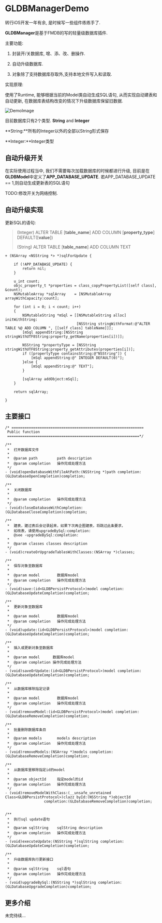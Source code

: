 # GLDBManagerDemo

转行iOS开发一年有余, 是时候写一些组件练练手了. 

**GLDBManager**是基于FMDB的写的轻量级数据库插件.

主要功能:

1. 封装开/关数据库, 增、添、改、删操作.

2. 自动升级数据库.

3. 对象除了支持数据库存取外,支持本地文件写入和读取.

实现原理:

使用了Runtime, 能够根据当前的Model类自动生成SQL语句, 从而实现自动建表和自动更新, 在数据库表结构改变的情况下升级数据库保留旧数据.

![DemoImage](https://github.com/GrayLand119/GLDBManagerDemo/blob/master/GLDBManagerDemo.jpg)

目前数据库只有2个类型. **String** and **Integer**

**String:**所有的Integer以外的全部以String形式保存

**Integer:**Integer类型

## 自动升级开关

在实际使用过程当中, 我们不需要每次加载数据库的时候都进行升级, 目前是在**GLDBModel**中定义了**APP\_DATABASE\_UPDATE**. 若APP_DATABASE_UPDATE == 1,则自动生成更新表的SQL语句

TODO:修改开关为网络控制.

## 自动升级实现


更新SQL的语句: 
> (Integer) ALTER TABLE [**table_name**] ADD COLUMN [**property_type**] DEFAULT([**value**])
> 
> (String) ALTER TABLE [**table_name**] ADD COLUMN TEXT

```objc
+ (NSArray <NSString *> *)sqlForUpdate {

    if (!APP_DATABASE_UPDATE) {
        return nil;
    }
    
    u_int count;
    objc_property_t *properties = class_copyPropertyList([self class], &count);
    NSMutableArray *sqlArray    = [NSMutableArray arrayWithCapacity:count];
    
    for (int i = 0; i < count; i++)
    {
        NSMutableString *mSql = [[NSMutableString alloc] initWithString:
                                 [NSString stringWithFormat:@"ALTER TABLE %@ ADD COLUMN ", [[self class] tableName]]];
        [mSql appendString:[NSString stringWithUTF8String:property_getName(properties[i])]];
        
        NSString *propertyType = [NSString stringWithUTF8String:property_getAttributes(properties[i])];
        if ([propertyType containsString:@"NSString"]) {
            [mSql appendString:@" INTEGER DEFAULT(0)"];
        }else {
            [mSql appendString:@" TEXT"];
        }
        
        [sqlArray addObject:mSql];
    }
    
    return sqlArray;

}
```

## 主要接口
```objc
/* =============================================================
 Public function
 =============================================================*/

/**
 *  打开数据库文件
 *
 *  @param path         path description
 *  @param completion   操作完成处理方法
 */
- (void)openDatabaseWithFileAtPath:(NSString *)path completion:(GLDatabaseOpenCompletion)completion;

/**
 *  关闭数据库
 *
 *  @param completion   操作完成处理方法
 */
- (void)closeDatabaseWithCompletion:(GLDatabaseCloseCompletion)completion;

/**
 *  建表，建过表后会记录起来，如果下次再企图建表，将跳过此条要求，
 *  如改表，请使用upgradeBySql:completion:
    @see -upgradeBySql:completion:
 *
 *  @param classes classes description
 */
- (void)createOrUpgradeTablesWithClasses:(NSArray *)classes;

/**
 *  保存对象至数据库
 *
 *  @param model        数据库model
 *  @param completion   操作完成处理方法
 */
- (void)save:(id<GLDBPersistProtocol>)model completion:(GLDatabaseUpdateCompletion)completion;

/**
 *  更新对象至数据库
 *
 *  @param model        数据库model
 *  @param completion   操作完成处理方法
 */
- (void)update:(id<GLDBPersistProtocol>)model completion:(GLDatabaseUpdateCompletion)completion;

/**
 *  插入或更新对象至数据库
 *
 *  @param model      数据库model
 *  @param completion 操作完成处理方法
 */
- (void)saveOrUpdate:(id<GLDBPersistProtocol>)model completion:(GLDatabaseUpdateCompletion)completion;

/**
 *  从数据库移除指定记录
 *
 *  @param model        数据库model
 *  @param completion   操作完成处理方法
 */
- (void)removeModel:(id<GLDBPersistProtocol>)model completion:(GLDatabaseRemoveCompletion)completion;

/**
 *  批量删除数据库条目
 *
 *  @param models       models description
 *  @param completion   操作完成处理方法
 */
- (void)removeModels:(NSArray *)models completion:(GLDatabaseRemoveCompletion)completion;

/**
 *  从数据库里移除指定id的model
 *
 *  @param objectId     指定model的id
 *  @param completion   操作完成处理方法
 */
- (void)removeModelWithClass:(__unsafe_unretained Class<GLDBPersistProtocol>)clazz byId:(NSString *)objectId
                  completion:(GLDatabaseRemoveCompletion)completion;


/**
 *  执行sql update语句
 *
 *  @param sqlString    sqlString description
 *  @param completion   操作完成处理方法
 */
- (void)executeUpdate:(NSString *)sqlString completion:(GLDatabaseUpdateCompletion)completion;

/**
 *  升级数据库执行更新接口
 *
 *  @param sqlString    sql语句
 *  @param completion   操作完成处理方法
 */
- (void)upgradeBySql:(NSString *)sqlString completion:(GLDatabaseUpgradeCompletion)completion;

```


## 更多介绍

未完待续...
